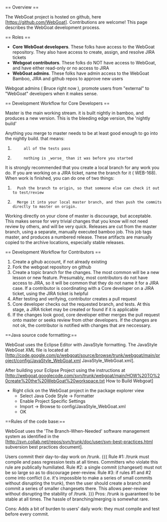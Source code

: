 == Overview ==

The WebGoat project is hosted on github, here [https://github.com/WebGoat]. Contributions are welcome!  This page describes the WebGoat development process. 

== Roles ==

* **Core WebGoat developers**. These folks have access to the WebGoat repository. They also have access to create, assign, and resolve JIRA tickets
* **Webgoat contributors**. These folks do NOT have access to WebGoat, and have either read-only or no access to JIRA 
* **WebGoat admins**. These folks have admin access to the WebGoat Bamboo, JIRA and github repos to approve new users

Webgoat admins ( Bruce right now ), promote users from "external" to "WebGoat" developers when it makes sense.

== Development Workflow for Core Developers ==

Master is the main working stream. it is built nightly in bamboo, and produces a new version.  This is the bleeding edge version, the 'nightly build'

Anything you merge to master needs to be at least good enough to go into the nightly build. that means:
1.          all of the tests pass
1.          nothing is _worse_ than it was before you started
It is strongly recommended that you create a local branch for any work you do. If you are working on a JIRA ticket, name the branch for it ( WEB-168).  When work is finished, you can do one of two things:
1.       Push the branch to origin, so that someone else can check it out to test/review
1.       Merge it into your local master branch, and then push the commits directly to master on origin.
Working directly on your clone of master is discourage, but acceptable.  This makes sense for very trivial changes that you know will not need review by others, and will be very quick.
Releases are cut from the master branch, using a separate, manually executed bamboo job. This job tags master, and produces a numbered release.  These artifacts are manually copied to the archive locations, especially stable releases.

== Development Workflow for Contributors ==

1. Create a gihub account, if not already existing
1. Fork the webgoat repository on github
1. Create a topic branch for the changes. The most common will be a new lesson or new feature. Presumably, most contributors do not have access to JIRA, so it will be common that they do not name it for a JIRA case. If a contributor is coordinating with a Core developer on a JIRA ticket, using the JIRA ticket is helpful
1. After testing and verifying, contributor creates a pull request
1. Core developer checks out the requested branch, and tests. At this stage, a JIRA ticket may be created or found if it is applicable
1. If the changes look good, core developer either merges the pull request onto master or seeks review from other developers. If the changes are not ok, the contributor is notified with changes that are neccessary.

==Java source code formatting:==

WebGoat uses the Eclipse Editor with JavaStyle formatting.  The JavaStyle WebGoat XML file is located at [http://code.google.com/p/webgoat/source/browse/trunk/webgoat/main/project/config/JavaStyle_WebGoat.xml JavaStyle_WebGoat.xml].  

After building your Eclipse Project using the instructions at [http://webgoat.googlecode.com/svn/trunk/webgoat/main/HOW%20TO%20create%20the%20WebGoat%20workspace.txt How to Build Webgoat] 
  * Right click on the WebGoat project in the package explorer view
    * Select Java Code Style -> Formatter
    * Enable Project Specific Settings
    * Import -> Browse to config/JavaStyle_WebGoat.xml
    * OK

==Rules of the code base:==

WebGoat uses the 'The Branch-When-Needed' software management system as identified in the [http://svn.collab.net/repos/svn/trunk/doc/user/svn-best-practices.html subversion best practices document].

Users commit their day-to-day work on /trunk. 
{{{
    Rule #1: /trunk must compile and pass regression tests at all times.
             Committers who violate this rule are publically humiliated. 
    Rule #2: a single commit (changeset) must not be so large so as to
             discourage peer-review. 
    Rule #3: if rules #1 and #2 come into conflict (i.e. it's impossible
             to make a series of small commits without disrupting the
             trunk), then the user should create a branch and commit a
             series of smaller changesets there. This allows peer-review
             without disrupting the stability of /trunk.
}}}
Pros: /trunk is guaranteed to be stable at all times. 
      The hassle of branching/merging is somewhat rare.

Cons: Adds a bit of burden to users' daily work: they 
      must compile and test before every commit.
